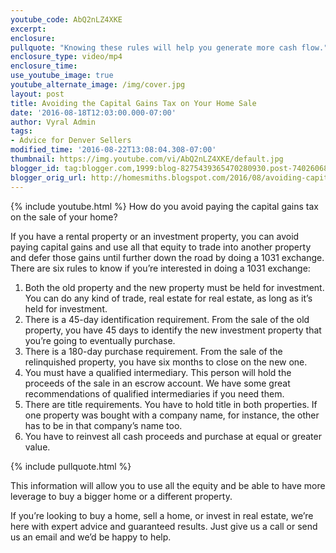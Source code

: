 ```yaml
---
youtube_code: AbQ2nLZ4XKE
excerpt:
enclosure:
pullquote: "Knowing these rules will help you generate more cash flow."
enclosure_type: video/mp4
enclosure_time:
use_youtube_image: true
youtube_alternate_image: /img/cover.jpg
layout: post
title: Avoiding the Capital Gains Tax on Your Home Sale
date: '2016-08-18T12:03:00.000-07:00'
author: Vyral Admin
tags:
- Advice for Denver Sellers
modified_time: '2016-08-22T13:08:04.308-07:00'
thumbnail: https://img.youtube.com/vi/AbQ2nLZ4XKE/default.jpg
blogger_id: tag:blogger.com,1999:blog-8275439365470280930.post-7402606894475317980
blogger_orig_url: http://homesmiths.blogspot.com/2016/08/avoiding-capital-gains-tax-on-your-home.html
---
```

{% include youtube.html %}
How do you avoid paying the capital gains tax on the sale of your home?

If you have a rental property or an investment property, you can avoid paying capital gains and use all that equity to trade into another property and defer those gains until further down the road by doing a 1031 exchange. There are six rules to know if you’re interested in doing a 1031 exchange:
  1. Both the old property and the new property must be held for investment. You can do any kind of trade, real estate for real estate, as long as it’s held for investment.
  2. There is a 45-day identification requirement. From the sale of the old property, you have 45 days to identify the new investment property that you’re going to eventually purchase.
  3. There is a 180-day purchase requirement. From the sale of the relinquished property, you have six months to close on the new one.
  4. You must have a qualified intermediary. This person will hold the proceeds of the sale in an escrow account. We have some great recommendations of qualified intermediaries if you need them.
  5. There are title requirements. You have to hold title in both properties. If one property was bought with a company name, for instance, the other has to be in that company’s name too.
  6. You have to reinvest all cash proceeds and purchase at equal or greater value.

{% include pullquote.html %}

This information will allow you to use all the equity and be able to have more leverage to buy a bigger home or a different property.

If you’re looking to buy a home, sell a home, or invest in real estate, we’re here with expert advice and guaranteed results. Just give us a call or send us an email and we’d be happy to help.
